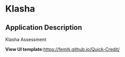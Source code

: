 # Klasha

## Application Description

Klasha Assessment

<b> View UI template:</b>https://femitj.github.io/Quick-Credit/<br/>
